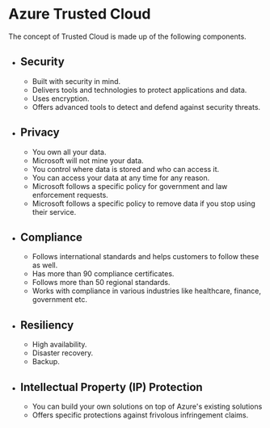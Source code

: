 # Azure Trusted Cloud

The concept of Trusted Cloud is made up of the following components.

- ## Security

  - Built with security in mind.
  - Delivers tools and technologies to protect applications and data.
  - Uses encryption.
  - Offers advanced tools to detect and defend against security threats.

- ## Privacy

  - You own all your data.
  - Microsoft will not mine your data.
  - You control where data is stored and who can access it.
  - You can access your data at any time for any reason.
  - Microsoft follows a specific policy for government and law enforcement requests.
  - Microsoft follows a specific policy to remove data if you stop using their service.

- ## Compliance

  - Follows international standards and helps customers to follow these as well.
  - Has more than 90 compliance certificates.
  - Follows more than 50 regional standards.
  - Works with compliance in various industries like healthcare, finance, government etc.

- ## Resiliency

  - High availability.
  - Disaster recovery.
  - Backup.

- ## Intellectual Property (IP) Protection

  - You can build your own solutions on top of Azure's existing solutions
  - Offers specific protections against frivolous infringement claims.
